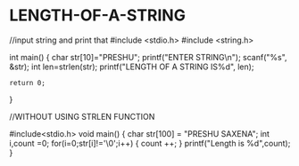 # LENGTH-OF-A-STRING



//input string and print that 
#include <stdio.h>
#include <string.h>

int main() {
    char str[10]="PRESHU";
    printf("ENTER STRING\n");
    scanf("%s", &str);
    int len=strlen(str);
    printf("LENGTH OF A STRING IS%d", len);

    return 0;
}

//WITHOUT USING STRLEN FUNCTION




#include<stdio.h>
void main()
{
     char str[100] = "PRESHU SAXENA";
     int i,count =0;
     for(i=0;str[i]!='\0';i++)
     {
      count ++;
     }
     printf("Length is %d",count);
}
